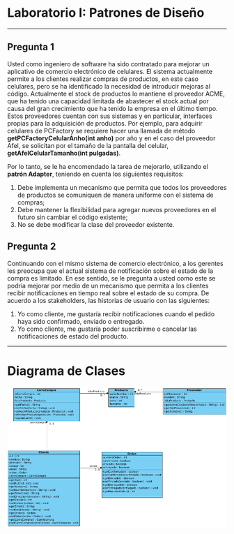 # Laboratorio I: Patrones de Diseño

***
## Pregunta 1

Usted como ingeniero de software ha sido contratado para mejorar un aplicativo de comercio electrónico de celulares. El sistema actualmente permite a los clientes realizar compras de productos, en este caso celulares, pero se ha identificado la necesidad de introducir mejoras al código. Actualmente el stock de productos lo mantiene el proveedor ACME, que ha tenido una capacidad limitada de abastecer el stock actual por causa del gran crecimiento que ha tenido la empresa en el último tiempo. Estos proveedores cuentan con sus sistemas y en particular, interfaces propias para la adquisición de productos. Por ejemplo, para adquirir celulares de PCFactory se requiere hacer una llamada de método **getPCFactoryCelularAnho(int anho)** por año y en el caso del proveedor Afel, se solicitan por el tamaño de la pantalla del celular, **getAfelCelularTamanho(int pulgadas)**. 

Por lo tanto, se le ha encomendado la tarea de mejorarlo, utilizando el **patrón Adapter**, teniendo en cuenta los siguientes requisitos:


1. Debe implementa un mecanismo que permita que todos los proveedores de productos se comuniquen de manera uniforme con el sistema de compras;
2. Debe mantener la flexibilidad para agregar nuevos proveedores en el futuro sin cambiar el código existente;
3. No se debe modificar la clase del proveedor existente.

## Pregunta 2

Continuando con el mismo sistema de comercio electrónico, a los gerentes les preocupa que el actual sistema de notificación sobre el estado de la compra es limitado. En ese sentido, se le pregunta a usted como este se podría mejorar por medio de un mecanismo que permita a los clientes recibir notificaciones en tiempo real sobre el estado de su compra. De acuerdo a los stakeholders, las historias de usuario con las siguientes:


1. Yo como cliente, me gustaría recibir notificaciones cuando el pedido haya sido confirmado, enviado o entregado.
2. Yo como cliente, me gustaría poder suscribirme o cancelar las notificaciones de estado del producto.  

***
# Diagrama de Clases


![Diagrama de Clases!](1.png "Diagrama de Clases")

